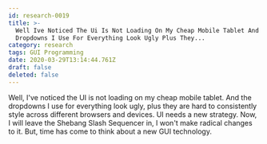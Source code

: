 ```yaml
---
id: research-0019
title: >-
  Well Ive Noticed The Ui Is Not Loading On My Cheap Mobile Tablet And The
  Dropdowns I Use For Everything Look Ugly Plus They...
category: research
tags: GUI Programming
date: 2020-03-29T13:14:44.761Z
draft: false
deleted: false
---
```


Well, I've noticed the UI is not loading on my cheap mobile tablet. And the dropdowns I use for everything look ugly, plus they are hard to consistently style across different browsers and devices. UI needs a new strategy. Now, I will leave the Shebang Slash Sequencer in, I won't make radical changes to it. But, time has come to think about a new GUI technology.

